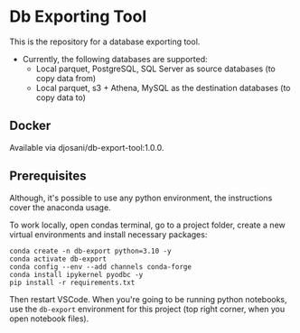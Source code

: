 # Db Exporting Tool

This is the repository for a database exporting tool.

- Currently, the following databases are supported:
  - Local parquet, PostgreSQL, SQL Server as source databases (to copy data from)
  - Local parquet, s3 + Athena, MySQL as the destination databases (to copy data to)

## Docker

Available via djosani/db-export-tool:1.0.0.

## Prerequisites

Although, it's possible to use any python environment, the instructions cover the anaconda usage.

To work locally, open condas terminal, go to a project folder, create a new virtual environments and install necessary packages:

```
conda create -n db-export python=3.10 -y
conda activate db-export
conda config --env --add channels conda-forge
conda install ipykernel pyodbc -y
pip install -r requirements.txt
```

Then restart VSCode. When you're going to be running python notebooks, use the `db-export` environment for this project (top right corner, when you open notebook files).
